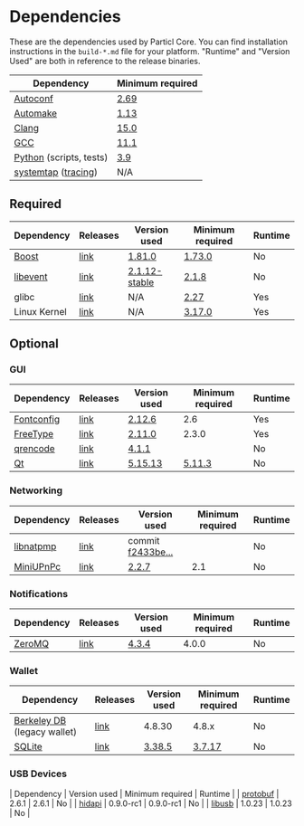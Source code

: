 # Dependencies

These are the dependencies used by Particl Core.
You can find installation instructions in the `build-*.md` file for your platform.
"Runtime" and "Version Used" are both in reference to the release binaries.

| Dependency | Minimum required |
| --- | --- |
| [Autoconf](https://www.gnu.org/software/autoconf/) | [2.69](https://github.com/bitcoin/bitcoin/pull/17769) |
| [Automake](https://www.gnu.org/software/automake/) | [1.13](https://github.com/bitcoin/bitcoin/pull/18290) |
| [Clang](https://clang.llvm.org) | [15.0](https://github.com/bitcoin/bitcoin/pull/29165) |
| [GCC](https://gcc.gnu.org) | [11.1](https://github.com/bitcoin/bitcoin/pull/29091) |
| [Python](https://www.python.org) (scripts, tests) | [3.9](https://github.com/bitcoin/bitcoin/pull/28211) |
| [systemtap](https://sourceware.org/systemtap/) ([tracing](tracing.md))| N/A |

## Required

| Dependency | Releases | Version used | Minimum required | Runtime |
| --- | --- | --- | --- | --- |
| [Boost](../depends/packages/boost.mk) | [link](https://www.boost.org/users/download/) | [1.81.0](https://github.com/bitcoin/bitcoin/pull/26557) | [1.73.0](https://github.com/bitcoin/bitcoin/pull/29066) | No |
| [libevent](../depends/packages/libevent.mk) | [link](https://github.com/libevent/libevent/releases) | [2.1.12-stable](https://github.com/bitcoin/bitcoin/pull/21991) | [2.1.8](https://github.com/bitcoin/bitcoin/pull/24681) | No |
| glibc | [link](https://www.gnu.org/software/libc/) | N/A | [2.27](https://github.com/bitcoin/bitcoin/pull/27029) | Yes |
| Linux Kernel | [link](https://www.kernel.org/) | N/A | [3.17.0](https://github.com/bitcoin/bitcoin/pull/27699) | Yes |

## Optional

### GUI
| Dependency | Releases | Version used | Minimum required | Runtime |
| --- | --- | --- | --- | --- |
| [Fontconfig](../depends/packages/fontconfig.mk) | [link](https://www.freedesktop.org/wiki/Software/fontconfig/) | [2.12.6](https://github.com/bitcoin/bitcoin/pull/23495) | 2.6 | Yes |
| [FreeType](../depends/packages/freetype.mk) | [link](https://freetype.org) | [2.11.0](https://github.com/bitcoin/bitcoin/commit/01544dd78ccc0b0474571da854e27adef97137fb) | 2.3.0 | Yes |
| [qrencode](../depends/packages/qrencode.mk) | [link](https://fukuchi.org/works/qrencode/) | [4.1.1](https://github.com/bitcoin/bitcoin/pull/27312) | | No |
| [Qt](../depends/packages/qt.mk) | [link](https://download.qt.io/official_releases/qt/) | [5.15.13](https://github.com/bitcoin/bitcoin/pull/29732) | [5.11.3](https://github.com/bitcoin/bitcoin/pull/24132) | No |

### Networking
| Dependency | Releases | Version used | Minimum required | Runtime |
| --- | --- | --- | --- | --- |
| [libnatpmp](../depends/packages/libnatpmp.mk) | [link](https://github.com/miniupnp/libnatpmp/) | commit [f2433be...](https://github.com/bitcoin/bitcoin/pull/29708) | | No |
| [MiniUPnPc](../depends/packages/miniupnpc.mk) | [link](https://miniupnp.tuxfamily.org/) | [2.2.7](https://github.com/bitcoin/bitcoin/pull/29707) | 2.1 | No |

### Notifications
| Dependency | Releases | Version used | Minimum required | Runtime |
| --- | --- | --- | --- | --- |
| [ZeroMQ](../depends/packages/zeromq.mk) | [link](https://github.com/zeromq/libzmq/releases) | [4.3.4](https://github.com/bitcoin/bitcoin/pull/23956) | 4.0.0 | No |

### Wallet
| Dependency | Releases | Version used | Minimum required | Runtime |
| --- | --- | --- | --- | --- |
| [Berkeley DB](../depends/packages/bdb.mk) (legacy wallet) | [link](https://www.oracle.com/technetwork/database/database-technologies/berkeleydb/downloads/index.html) | 4.8.30 | 4.8.x | No |
| [SQLite](../depends/packages/sqlite.mk) | [link](https://sqlite.org) | [3.38.5](https://github.com/bitcoin/bitcoin/pull/25378) | [3.7.17](https://github.com/bitcoin/bitcoin/pull/19077) | No |

### USB Devices
| Dependency | Version used | Minimum required | Runtime |
| [protobuf](https://github.com/google/protobuf/releases) | 2.6.1 | 2.6.1 | No |
| [hidapi](https://github.com/particl/hidapi/releases) | 0.9.0-rc1 | 0.9.0-rc1 | No |
| [libusb](https://github.com/libusb/libusb/releases) | 1.0.23 | 1.0.23 | No |
